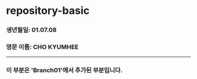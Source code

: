 # repository-basic

### 생년월일: 01.07.08
### 영문 이름: CHO KYUMHEE
---
### 이 부분은 'Branch01'에서 추가된 부분입니다.
